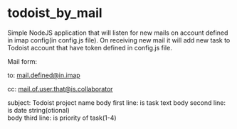 # todoist_by_mail
Simple NodeJS application that will listen for new mails on account defined in imap config(in config.js file). On receiving new mail it will add new task to Todoist account that have token defined in config.js file.

Mail form:

to: mail.defined@in.imap

cc: mail.of.user.that@is.collaborator

subject: Todoist project name
body first line: is task text
body second line:  is date string(otional)    
body third line: is priority of task(1-4)
